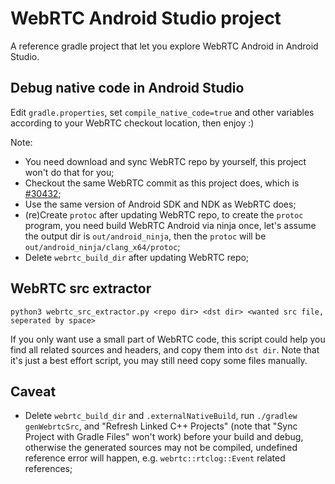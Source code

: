 # WebRTC Android Studio project

A reference gradle project that let you explore WebRTC Android in Android Studio.

## Debug native code in Android Studio

Edit `gradle.properties`, set `compile_native_code=true` and other variables according to your WebRTC checkout location, then enjoy :)

Note:

+ You need download and sync WebRTC repo by yourself, this project won't do that for you;
+ Checkout the same WebRTC commit as this project does, which is [#30432](https://webrtc.googlesource.com/src/+/be99ee8f17f93e06c81e3deb4897dfa8253d3211);
+ Use the same version of Android SDK and NDK as WebRTC does;
+ (re)Create `protoc` after updating WebRTC repo, to create the `protoc` program, you need build WebRTC Android via ninja once, let's assume the output dir is `out/android_ninja`, then the `protoc` will be `out/android_ninja/clang_x64/protoc`;
+ Delete `webrtc_build_dir` after updating WebRTC repo;

## WebRTC src extractor

`python3 webrtc_src_extractor.py <repo dir> <dst dir> <wanted src file, seperated by space>`

If you only want use a small part of WebRTC code, this script could help you find all related sources and headers, and copy them into `dst dir`. Note that it's just a best effort script, you may still need copy some files manually.

## Caveat

+ Delete `webrtc_build_dir` and `.externalNativeBuild`, run `./gradlew genWebrtcSrc`, and "Refresh Linked C++ Projects" (note that "Sync Project with Gradle Files" won't work) before your build and debug, otherwise the generated sources may not be compiled, undefined reference error will happen, e.g. `webrtc::rtclog::Event` related references;

